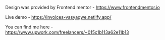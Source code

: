 Design was provided by Frontend mentor - https://www.frontendmentor.io

Live demo - https://invoices-vasyaqwe.netlify.app/

You can find me here - https://www.upwork.com/freelancers/~015c1b113a62e11b13
